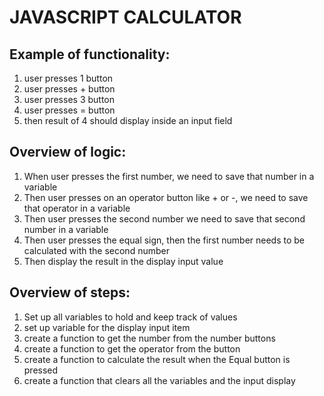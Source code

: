 
 # JAVASCRIPT CALCULATOR

 ## Example of functionality: 
  1. user presses 1 button
  2. user presses + button
  3. user presses 3 button 
  4. user presses = button 
  5. then result of 4 should display inside an input field
  
## Overview of logic: 
  1. When user presses the first number, we need to save that number in a variable
  2. Then user presses on an operator button like + or -, we need to save that operator in a variable
  3. Then user presses the second number we need to save that second number in a variable
  4. Then user presses the equal sign, then the first number needs to be calculated with the second number
  5. Then display the result in the display input value 
  
  
## Overview of steps:
  1. Set up all variables to hold and keep track of values
  2. set up variable for the display input item
  3. create a function to get the number from the number buttons
  4. create a function to get the operator from the button
  5. create a function to calculate the result when the Equal button is pressed
  6. create a function that clears all the variables and the input display